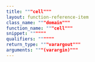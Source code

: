 ```yaml
---
title: """cell"""
layout: function-reference-item
class_name: """domain"""
function_name: """cell"""
snippet: """"""
qualifiers: """"""
return_type: """varargout"""
arguments: """(varargin)"""
---
```


